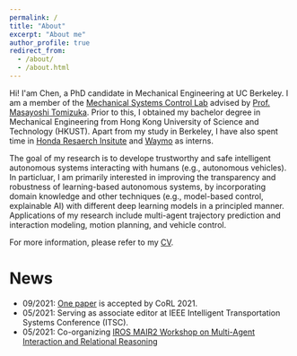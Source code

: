```yaml
---
permalink: /
title: "About"
excerpt: "About me"
author_profile: true
redirect_from: 
  - /about/
  - /about.html
---
```


Hi! I'am Chen, a PhD candidate in Mechanical Engineering at UC Berkeley. I am a member of the [Mechanical Systems Control Lab](https://msc.berkeley.edu) advised by [Prof. Masayoshi Tomizuka](https://me.berkeley.edu/people/masayoshi-tomizuka/). Prior to this, I obtained my bachelor degree in Mechanical Engineering from Hong Kong University of Science and Technology (HKUST). Apart from my study in Berkeley, I have also spent time in [Honda Resaerch Insitute](http://usa.honda-ri.com) and [Waymo](https://waymo.com) as interns. 

The goal of my research is to develope trustworthy and safe intelligent autonomous systems interacting with humans (e.g., autonomous vehicles). In particluar, I am primarily interested in improving the transparency and robustness of learning-based autonomous systems, by incorporating domain knowledge and other techniques (e.g., model-based control, explainable AI) with different deep learning models in a principled manner. Applications of my research include multi-agent trajectory prediction and interaction modeling, motion planning, and vehicle control. 

For more information, please refer to my [CV](https://ChenTangMark.github.io/files/Chen_Tang_Resume.pdf).

News 
======
- 09/2021: [One paper](https://openreview.net/forum?id=ftOqDUeLPn3) is accepted by CoRL 2021.
- 05/2021: Serving as associate editor at IEEE Intelligent Transportation Systems Conference (ITSC).
- 05/2021: Co-organizing [IROS MAIR2 Workshop on Multi-Agent Interaction and Relational Reasoning](https://iros.mair2.com)
